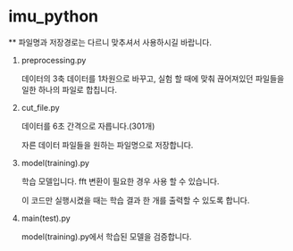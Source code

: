 # imu_python

** 파일명과 저장경로는 다르니 맞추셔서 사용하시길 바랍니다. 


1. preprocessing.py
   
   데이터의 3축 데이터를 1차원으로 바꾸고, 실험 할 때에 맞춰 끊어져있던 파일들을 일한 하나의 파일로 합칩니다. 

2. cut_file.py

   데이터를 6초 간격으로 자릅니다.(301개)

   자른 데이터 파일들을 원하는 파일명으로 저장합니다. 


3. model(training).py
   
   학습 모델입니다. fft 변환이 필요한 경우 사용 할 수 있습니다.

   이 코드만 실행시켰을 때는 학습 결과 한 개를 출력할 수 있도록 합니다.


4. main(test).py
   
   model(training).py에서 학습된 모델을 검증합니다.
 

